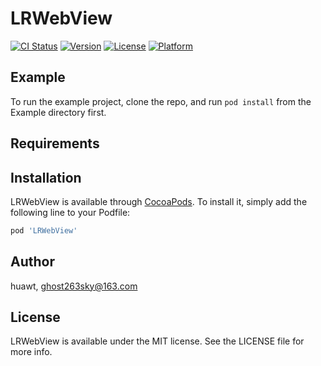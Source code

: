 # LRWebView

[![CI Status](https://img.shields.io/travis/huawt/LRWebView.svg?style=flat)](https://travis-ci.org/huawt/LRWebView)
[![Version](https://img.shields.io/cocoapods/v/LRWebView.svg?style=flat)](https://cocoapods.org/pods/LRWebView)
[![License](https://img.shields.io/cocoapods/l/LRWebView.svg?style=flat)](https://cocoapods.org/pods/LRWebView)
[![Platform](https://img.shields.io/cocoapods/p/LRWebView.svg?style=flat)](https://cocoapods.org/pods/LRWebView)

## Example

To run the example project, clone the repo, and run `pod install` from the Example directory first.

## Requirements

## Installation

LRWebView is available through [CocoaPods](https://cocoapods.org). To install
it, simply add the following line to your Podfile:

```ruby
pod 'LRWebView'
```

## Author

huawt, ghost263sky@163.com

## License

LRWebView is available under the MIT license. See the LICENSE file for more info.
